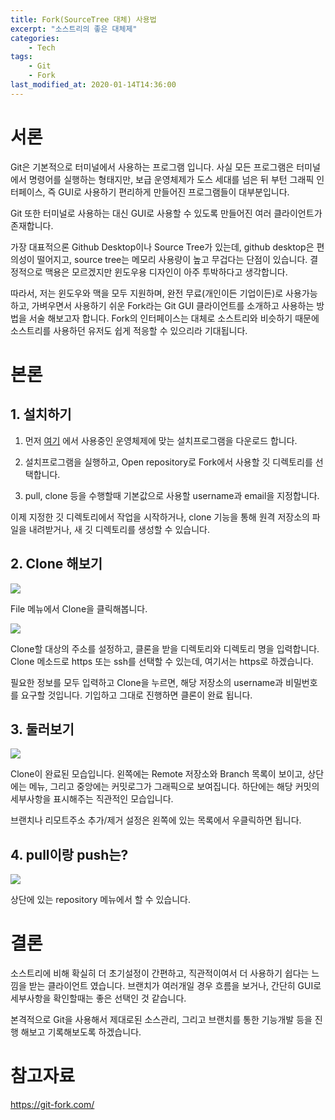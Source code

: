 ```yaml
---
title: Fork(SourceTree 대체) 사용법
excerpt: "소스트리의 좋은 대체제"
categories:
    - Tech
tags:
    - Git
    - Fork
last_modified_at: 2020-01-14T14:36:00
---
```


서론
===

Git은 기본적으로 터미널에서 사용하는 프로그램 입니다. 사실 모든 프로그램은 터미널에서 명령어를 실행하는 형태지만, 보급 운영체제가 도스 세대를 넘은 뒤 부턴 그래픽 인터페이스, 즉 GUI로 사용하기 편리하게 만들어진 프로그램들이 대부분입니다.

Git 또한 터미널로 사용하는 대신 GUI로 사용할 수 있도록 만들어진 여러 클라이언트가 존재합니다.

가장 대표적으론 Github Desktop이나 Source Tree가 있는데, github desktop은 편의성이 떨어지고, source tree는 메모리 사용량이 높고 무겁다는 단점이 있습니다. 결정적으로 맥용은 모르겠지만 윈도우용 디자인이 아주 투박하다고 생각합니다.

따라서, 저는 윈도우와 맥을 모두 지원하며, 완전 무료(개인이든 기업이든)로 사용가능하고, 가벼우면서 사용하기 쉬운 Fork라는 Git GUI 클라이언트를 소개하고 사용하는 방법을 서술 해보고자 합니다.
Fork의 인터페이스는 대체로 소스트리와 비슷하기 때문에 소스트리를 사용하던 유저도 쉽게 적응할 수 있으리라 기대됩니다.

본론
===

## 1. 설치하기

1. 먼저 [여기](https://git-fork.com/) 에서 사용중인 운영체제에 맞는 설치프로그램을 다운로드 합니다.

2. 설치프로그램을 실행하고, Open repository로 Fork에서 사용할 깃 디렉토리를 선택합니다.

3. pull, clone 등을 수행할때 기본값으로 사용할 username과 email을 지정합니다.

이제 지정한 깃 디렉토리에서 작업을 시작하거나, clone 기능을 통해 원격 저장소의 파일을 내려받거나, 새 깃 디렉토리를 생성할 수 있습니다.

## 2. Clone 해보기

![](https://chisacam.github.io/assets/image/fork_2.png)

File 메뉴에서 Clone을 클릭해봅니다.

![](https://chisacam.github.io/assets/image/fork_3.png)

Clone할 대상의 주소를 설정하고, 클론을 받을 디렉토리와 디렉토리 명을 입력합니다.
Clone 메소드로 https 또는 ssh를 선택할 수 있는데, 여기서는 https로 하겠습니다.

필요한 정보를 모두 입력하고 Clone을 누르면, 해당 저장소의 username과 비밀번호를 요구할 것입니다. 기입하고 그대로 진행하면 클론이 완료 됩니다.

## 3. 둘러보기

![](https://chisacam.github.io/assets/image/fork_1.png)

Clone이 완료된 모습입니다. 왼쪽에는 Remote 저장소와 Branch 목록이 보이고, 상단에는 메뉴, 그리고 중앙에는 커밋로그가 그래픽으로 보여집니다. 하단에는 해당 커밋의 세부사항을 표시해주는 직관적인 모습입니다.

브랜치나 리모트주소 추가/제거 설정은 왼쪽에 있는 목록에서 우클릭하면 됩니다.

## 4. pull이랑 push는?

![](https://chisacam.github.io/assets/image/fork_4.png)

상단에 있는 repository 메뉴에서 할 수 있습니다.
 
결론
===

소스트리에 비해 확실히 더 초기설정이 간편하고, 직관적이여서 더 사용하기 쉽다는 느낌을 받는 클라이언트 였습니다. 브랜치가 여러개일 경우 흐름을 보거나, 간단히 GUI로 세부사항을 확인할때는 좋은 선택인 것 같습니다.

본격적으로 Git을 사용해서 제대로된 소스관리, 그리고 브랜치를 통한 기능개발 등을 진행 해보고 기록해보도록 하겠습니다.

참고자료
===

https://git-fork.com/